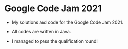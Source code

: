 # Google Code Jam 2021

- My solutions and code for the Google Code Jam 2021.

- All codes are written in Java.

- I managed to pass the qualification round!
